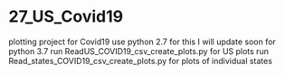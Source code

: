 # 27_US_Covid19
plotting project for Covid19
use python 2.7 for this
I will update soon for python 3.7
run ReadUS_COVID19_csv_create_plots.py for US plots
run Read_states_COVID19_csv_create_plots.py for plots of individual states
